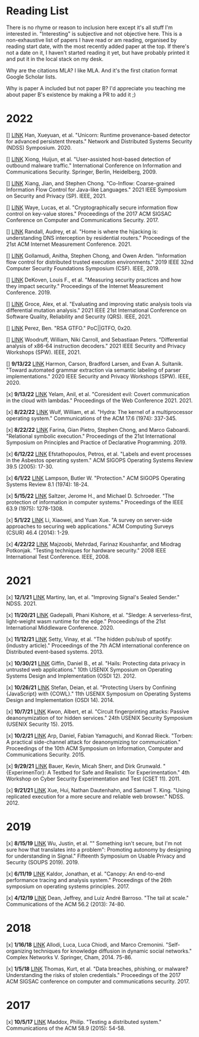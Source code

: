 # Reading List

There is no rhyme or reason to inclusion here except it's all stuff I'm interested in. "Interesting" is subjective and not objective here. This is a non-exhaustive list of papers I have read or am reading, organised by reading start date, with the most recently added paper at the top. If there's not a date on it, I haven't started reading it yet, but have probably printed it and put it in the local stack on my desk.

Why are the citations MLA? I like MLA. And it's the first citation format Google Scholar lists.

Why is paper A included but not paper B? I'd appreciate you teaching me about paper B's existence by making a PR to add it ;)

# 2022
[] [LINK](https://www.seltzer.com/assets/publications/ndss2020-unicorn.pdf) Han, Xueyuan, et al. "Unicorn: Runtime provenance-based detector for advanced persistent threats." Network and Distributed Systems Security (NDSS) Symposium. 2020.

[] [LINK](https://link.springer.com/content/pdf/10.1007/978-3-642-11145-7_23.pdf) Xiong, Huijun, et al. "User-assisted host-based detection of outbound malware traffic." International Conference on Information and Communications Security. Springer, Berlin, Heidelberg, 2009.

[] [LINK](http://people.seas.harvard.edu/~chong/pubs/oakland21_coinflow.pdf) Xiang, Jian, and Stephen Chong. "Co-Inflow: Coarse-grained Information Flow Control for Java-like Languages." 2021 IEEE Symposium on Security and Privacy (SP). IEEE, 2021.

[] [LINK](https://dl.acm.org/doi/pdf/10.1145/3133956.3134036) Waye, Lucas, et al. "Cryptographically secure information flow control on key-value stores." Proceedings of the 2017 ACM SIGSAC Conference on Computer and Communications Security. 2017.

[] [LINK](https://dl.acm.org/doi/pdf/10.1145/3487552.3487817) Randall, Audrey, et al. "Home is where the hijacking is: understanding DNS interception by residential routers." Proceedings of the 21st ACM Internet Measurement Conference. 2021.

[] [LINK](https://dash.harvard.edu/bitstream/handle/1/40614411/tr-01-19%20revised.pdf?sequence=4&isAllowed=y) Gollamudi, Anitha, Stephen Chong, and Owen Arden. "Information flow control for distributed trusted execution environments." 2019 IEEE 32nd Computer Security Foundations Symposium (CSF). IEEE, 2019.

[] [LINK](https://dl.acm.org/doi/pdf/10.1145/3355369.3355571) DeKoven, Louis F., et al. "Measuring security practices and how they impact security." Proceedings of the Internet Measurement Conference. 2019.

[] [LINK](https://agroce.github.io/qrs21.pdf) Groce, Alex, et al. "Evaluating and improving static analysis tools via differential mutation analysis." 2021 IEEE 21st International Conference on Software Quality, Reliability and Security (QRS). IEEE, 2021.

[] [LINK](https://github.com/angea/pocorgtfo/blob/master/contents/articles/20-09.pdf) Perez, Ben. "RSA GTFO." PoC||GTFO, 0x20.

[] [LINK](https://wvvw.easychair.org/publications/preprint_download/1LHr) Woodruff, William, Niki Carroll, and Sebastiaan Peters. "Differential analysis of x86-64 instruction decoders." 2021 IEEE Security and Privacy Workshops (SPW). IEEE, 2021.

[] **9/13/22** [LINK](https://bradfordlarsen.com/files/publications/semantic-labeling-langsec-2020.pdf) Harmon, Carson, Bradford Larsen, and Evan A. Sultanik. "Toward automated grammar extraction via semantic labeling of parser implementations." 2020 IEEE Security and Privacy Workshops (SPW). IEEE, 2020.

[x] **9/13/22** [LINK](https://dl.acm.org/doi/pdf/10.1145/3442381.3450100) Yelam, Anil, et al. "Coresident evil: Covert communication in the cloud with lambdas." Proceedings of the Web Conference 2021. 2021.

[x] **8/22/22** [LINK](https://dl.acm.org/doi/pdf/10.1145/355616.364017) Wulf, William, et al. "Hydra: The kernel of a multiprocessor operating system." Communications of the ACM 17.6 (1974): 337-345.

[x] **8/22/22** [LINK](https://dl.acm.org/doi/pdf/10.1145/3354166.3354175) Farina, Gian Pietro, Stephen Chong, and Marco Gaboardi. "Relational symbolic execution." Proceedings of the 21st International Symposium on Principles and Practice of Declarative Programming. 2019.

[x] **6/12/22** [LINK](https://courses.cs.vt.edu/cs5204/fall12-kafura/Papers/Security/Asbestos-OS-Labels-Events.pdf) Efstathopoulos, Petros, et al. "Labels and event processes in the Asbestos operating system." ACM SIGOPS Operating Systems Review 39.5 (2005): 17-30.

[x] **6/1/22** [LINK](http://bwlampson.site/08-Protection/Acrobat.pdf) Lampson, Butler W. "Protection." ACM SIGOPS Operating Systems Review 8.1 (1974): 18-24.

[x] **5/15/22** [LINK](https://nathandautenhahn.com/comp517/readings/saltzer1975.pdf) Saltzer, Jerome H., and Michael D. Schroeder. "The protection of information in computer systems." Proceedings of the IEEE 63.9 (1975): 1278-1308.

[x] **5/1/22** [LINK](http://romisatriawahono.net/lecture/rm/survey/network%20security/Li%20-%20Server-Side%20Approaches%20to%20Securing%20Web%20Applications%20-%202014.pdf) Li, Xiaowei, and Yuan Xue. "A survey on server-side approaches to securing web applications." ACM Computing Surveys (CSUR) 46.4 (2014): 1-29.

[x] **4/22/22** [LINK](http://ece-research.unm.edu/jimp/HOST/papers/KoushanfarITC2009.pdf) Majzoobi, Mehrdad, Farinaz Koushanfar, and Miodrag Potkonjak. "Testing techniques for hardware security." 2008 IEEE International Test Conference. IEEE, 2008.

# 2021

[x] **12/1/21** [LINK](https://cs-people.bu.edu/kaptchuk/publications/ndss21.pdf) Martiny, Ian, et al. "Improving Signal's Sealed Sender." NDSS. 2021.

[x] **11/20/21** [LINK](https://par.nsf.gov/servlets/purl/10208135) Gadepalli, Phani Kishore, et al. "Sledge: A serverless-first, light-weight wasm runtime for the edge." Proceedings of the 21st International Middleware Conference. 2020.

[x] **11/12/21** [LINK](https://hugoribeiro.com.br/biblioteca-digital/spotifypubsub.pdf) Setty, Vinay, et al. "The hidden pub/sub of spotify: (industry article)." Proceedings of the 7th ACM international conference on Distributed event-based systems. 2013.

[x] **10/30/21** [LINK](https://www.usenix.org/system/files/conference/osdi12/osdi12-final-35.pdf) Giffin, Daniel B., et al. "Hails: Protecting data privacy in untrusted web applications." 10th USENIX Symposium on Operating Systems Design and Implementation (OSDI 12). 2012.

[x] **10/26/21** [LINK](https://www.usenix.org/system/files/conference/osdi14/osdi14-paper-stefan.pdf) Stefan, Deian, et al. "Protecting Users by Confining {JavaScript} with {COWL}." 11th USENIX Symposium on Operating Systems Design and Implementation (OSDI 14). 2014.

[x] **10/7/21** [LINK](https://www.usenix.org/system/files/conference/usenixsecurity15/sec15-paper-kwon.pdf) Kwon, Albert, et al. "Circuit fingerprinting attacks: Passive deanonymization of tor hidden services." 24th USENIX Security Symposium (USENIX Security 15). 2015.

[x] **10/2/21** [LINK](https://user.informatik.uni-goettingen.de/~krieck/docs/2015-asiaccs.pdf) Arp, Daniel, Fabian Yamaguchi, and Konrad Rieck. "Torben: A practical side-channel attack for deanonymizing tor communication." Proceedings of the 10th ACM Symposium on Information, Computer and Communications Security. 2015.

[x] **9/29/21** [LINK](https://www.usenix.org/events/cset11/tech/final_files/Bauer.pdf) Bauer, Kevin, Micah Sherr, and Dirk Grunwald. "{ExperimenTor}: A Testbed for Safe and Realistic Tor Experimentation." 4th Workshop on Cyber Security Experimentation and Test (CSET 11). 2011.

[x] **9/21/21** [LINK](https://scholar.google.com/citations?view_op=view_citation&hl=en&user=zKVnPigAAAAJ&sortby=pubdate&citation_for_view=zKVnPigAAAAJ:IjCSPb-OGe4C) Xue, Hui, Nathan Dautenhahn, and Samuel T. King. "Using replicated execution for a more secure and reliable web browser." NDSS. 2012.

# 2019

[x] **8/15/19** [LINK](https://www.usenix.org/system/files/soups2019-wu.pdf) Wu, Justin, et al. "" Something isn't secure, but I'm not sure how that translates into a problem": Promoting autonomy by designing for understanding in Signal." Fifteenth Symposium on Usable Privacy and Security (SOUPS 2019). 2019.

[x] **6/11/19** [LINK](https://dl.acm.org/doi/pdf/10.1145/3132747.3132749) Kaldor, Jonathan, et al. "Canopy: An end-to-end performance tracing and analysis system." Proceedings of the 26th symposium on operating systems principles. 2017.

[x] **4/12/19** [LINK](http://citeseerx.ist.psu.edu/viewdoc/download?doi=10.1.1.732.6087&rep=rep1&type=pdf) Dean, Jeffrey, and Luiz André Barroso. "The tail at scale." Communications of the ACM 56.2 (2013): 74-80.

# 2018

[x] **1/16/18** [LINK](http://disi.unitn.it/~allodi/ACC-CompNet2014.pdf) Allodi, Luca, Luca Chiodi, and Marco Cremonini. "Self-organizing techniques for knowledge diffusion in dynamic social networks." Complex Networks V. Springer, Cham, 2014. 75-86.

[x] **1/5/18** [LINK](https://dl.acm.org/doi/pdf/10.1145/3133956.3134067) Thomas, Kurt, et al. "Data breaches, phishing, or malware? Understanding the risks of stolen credentials." Proceedings of the 2017 ACM SIGSAC conference on computer and communications security. 2017.

# 2017

[x] **10/5/17** [LINK](https://dl.acm.org/doi/fullHtml/10.1145/2776756) Maddox, Philip. "Testing a distributed system." Communications of the ACM 58.9 (2015): 54-58.
